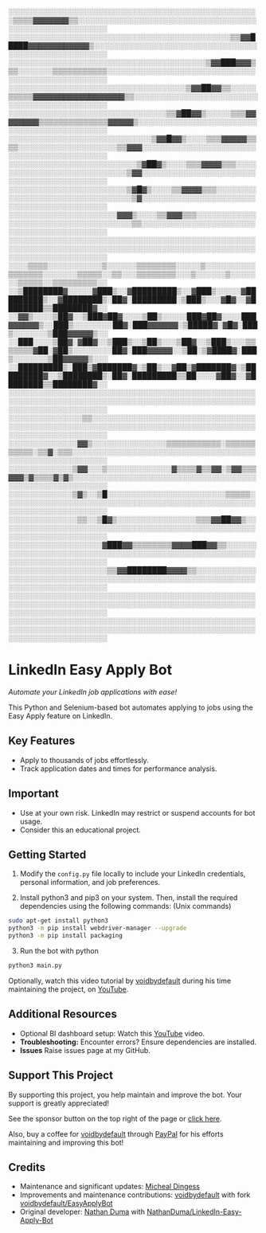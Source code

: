 ░░░░░░░░░░░░░░░░░░░░░░░░░░░░░░░░░░░░░░░░░░░░░░░░░░░▒▒▒▒▓▓▓▓▓▓▓▒▒░░░░░░░░░░░░░░░░░░░░░░░░░░░░░░░░░░░░░░░░░░░░░░░░░░░░░░░░
░░░░░░░░░░░░░░░░░░░░░░░░░░░░░░░░░░░░░░░░░░░░░▒▒▓▓█████▓▓▓▓▓▓▓▓▓▓▓▓▒░░░░░░░░░░░░░░░░░░░░░░░░░░░░░░░░░░░░░░░░░░░░░░░░░░░░░
░░░░░░░░░░░░░░░░░░░░░░░░░░░░░░░░░░░░░░░░▒▓▓███▓▓▓▒▒▒░░░░░░░▒▒▒▒▒▒▒▒▒▒▒░░░░░░░░░░░░░░░░░░░░░░░░░░░░░░░░░░░░░░░░░░░░░░░░░░
░░░░░░░░░░░░░░░░░░░░░░░░░░░░░░░░░░░░▒▓▓██▓▓▒▒░░░░░▒▒▒▒▒▓▓▓▓▓▓▓▓▓▓▓▓▓▓▓▓▓▓▒▒░░░░░░░░░░░░░░░░░░░░░░░░░░░░░░░░░░░░░░░░░░░░░
░░░░░░░░░░░░░░░░░░░░░░░░░░░░░░░░▒▒▓██▓▓▒░░░░░▒▒▒▓▓▓▓▓▓▓▓▒▒▒▒▒▒▒▒▒▒▒▒▒▒▓▓▓▓▓▒░░░░░░░░░░░░░░░░░░░░░░░░░░░░░░░░░░░░░░░░░░░░
░░░░░░░░░░░░░░░░░░░░░░░░░░░░░▒▓▓█▓▓▒░░░░▒▒▒▓▓▓▓▓▒▒▒▒░░░░░░░░░░░░░░░░░░░░▒▒▓▓▓░░░░░░░░░░░░░░░░░░░░░░░░░░░░░░░░░░░░░░░░░░░
░░░░░░░░░░░░░░░░░░░░░░░░░░▒▓██▓▒░░░░▒▒▒▓▓▓▓▒▒▒░░░░░░░░░░░░░░░░░░░░░░░░░░░░▒▓▓░░░░░░░░░░░░░░░░░░░░░░░░░░░░░░░░░░░░░░░░░░░
░░░░░░░░░░░░░░░░░░░░░░░░▒▓█▓▒░░░░▒▒▓▓▓▓▒▒▒░░░░░░░░░░░░░░░░░░░░░░░░░░░░░░░░░▒▓░░░░░░░░░░░░░░░░░░░░░░░░░░░░░░░░░░░░░░░░░░░
░░░░░░░░░░░░░░░░░░░░░░▓▓▓▒░░░░▒▒▓▓▓▒▒▒░░░░░░░░░░░░░░░░░░░░░░░░░░░░░░░░░░░░░▒▒░░░░░░░░░░░░░░░░░░░░░░░░░░░░░░░░░░░░░░░░░░░
░░░░░░░░░░░░░░░░░░░░░░░░░░░░░░░░░░░░░░░░░░░░░░░░░░░░░░░░░░░░░░░░░░░░░░░░░░░░░░░░░░░░░░░░░░░░░░░░░░░░░░░░░░░░░░░░░░░░░░░░
░░░░▒▒▒▒░░░░░░░░░░░▒░░░░░░▒▒▒▒▒▒▒▒░░░░░▒░░░░░░░░░░▒▒▒▒▒▒▒░░░░░░░▒▒▒▒▒░░▒▒░░░▒▒▒▒▒▒▒▒░░░▒░░░░░░▒░░░░░░░▒▒▒▒▒░░▒▒▒▒▒▒▒▒▒░░
░░▒████████▓░░░░░▓███▒░░▓█████████▒░░▓███▒░░░░░▓█████████▒░░▓████████▒░██▓░█████████░▒███▒░░░▓█▓░░▓████████▒▒████████▓░░
░░▓▓▒░░░░▒██▓░░▒███▓██▓░░░░▒██▒░░░░░███▓██▓░░░░███▓▓▓▓▓▓▒░░███▒░░░░░░░░██▓░███▓▓▓▓▓▓░▒█████▓░▓█▓░███▒░░░░░░░▒███▓▓▓▓▓▒░░
░░███░░░░▒██▓░▓██▓░░▒███▒░░▒██▒░░░▒██▓░░▒███▒░░░▒▒▒▒▒▒▒▓██░▓██▒░░░░░░░░██▓░███▓▓▓▓▓░░▒██░▒▓████▓░███▒░░░░░░░▒██▓▓▓▓▓▒░░░
░░█████████▒░███▒▓███████▓░▒██▒░░▓██▒▓███████▓░▒█████████▓░░▒████████▒░██▓░█████████▒▒██░░░░▓██▓░░▓████████▒▒████████▓░░
░░░░░░░░░░░░░░░░░░░░░░░░░░░░░░░░░░░░░░░░░░░░░░░░░░░░░░░░░░░░░░░░░░░░░░░░░░░░░░░░░░░░░░░░░░░░░░░░░░░░░░░░░░░░░░░░░░░░░░░░
░░░░░░░░░░░░░░░▒▒░░░░░░░░░░░░░░░░░░░░░░░░░░░░░░░░░░░░░░░░░░░░░░░░░░░░░░░░░░░░░░░░░░░░░░░░░░░░░░░░░░░░░░░░░░░░░░░░░░░░░░░
░░░░░░░░░░░░░░▓▓▒░░░░░░░░░░░░░░░▒▒▒▒▒▒▒▒▒▒▒░▒▒▒▒▒▒▒▒▒▒▒░▒▒▓░▒▒▒░░░░░░░░░░░░░░░░░░░░░░░░░░░░░░░░░░░░░░░░░░░░░░░░░░░░░░░░░
░░░░░░░░░░░░░▒▓▓░░░▒░░░░░░░░░░░░░▓▒▒▒▒▓▒▒▓▓░▒▓▓▒▒▒▓▓▓▒▓▒▒▒▒▓▒▓▒░░░░░░░░░░░░░░░░░░░░░░░░░░░░░░░░░░░░░░░░░░░░░░░░░░░░░░░░░
░░░░░░░░░░░░░▒▓▒░░▒█░░░░░░░░░░░░░░░░░░░░░░░░▒▒▒▒▒░░░░░░░░░░░░░░░░░░░░░░░░░░░░░░░░░░░░░░░░░░░░░░░░░░░░░░░░░░░░░░░░░░░░░░░
░░░░░░░░░░░░░░▒▒░░▒█▓▒░░░░░░░░░░░░░░░░▒▒▒▓▓██▓▓▒░░░░░░░░░░░░░░░░░░░░░░░░░░░░░░░░░░░░░░░░░░░░░░░░░░░░░░░░░░░░░░░░░░░░░░░░
░░░░░░░░░░░░░░░░░░░▓███▓▓▒▒▒▒▒▒▒▒▓▓▓▓███▓▓▒▒░░░░░░░░░░░░░░░░░░░░░░░░░░░░░░░░░░░░░░░░░░░░░░░░░░░░░░░░░░░░░░░░░░░░░░░░░░░░
░░░░░░░░░░░░░░░░░░░░▒▒▓▓████████▓▓▓▓▒▒░░░░░░░░░░░░░░░░░░░░░░░░░░░░░░░░░░░░░░░░░░░░░░░░░░░░░░░░░░░░░░░░░░░░░░░░░░░░░░░░░░
░░░░░░░░░░░░░░░░░░░░░░░░░░░░░░░░░░░░░░░░░░░░░░░░░░░░░░░░░░░░░░░░░░░░░░░░░░░░░░░░░░░░░░░░░░░░░░░░░░░░░░░░░░░░░░░░░░░░░░░░
░░░░░░░░░░░░░░░░░░░░░░░░░░░░░░░░░░░░░░░░░░░░░░░░░░░░░░░░░░░░░░░░░░░░░░░░░░░░░░░░░░░░░░░░░░░░░░░░░░░░░░░░░░░░░░░░░░░░░░░░


# LinkedIn Easy Apply Bot

_Automate your LinkedIn job applications with ease!_

This Python and Selenium-based bot automates applying to jobs using the Easy Apply feature on LinkedIn.

## Key Features

- Apply to thousands of jobs effortlessly.
- Track application dates and times for performance analysis.

## Important

- Use at your own risk. LinkedIn may restrict or suspend accounts for bot usage.
- Consider this an educational project.

## Getting Started

1. Modify the `config.py` file locally to include your LinkedIn credentials, personal information, and job preferences.

2. Install python3 and pip3 on your system. Then, install the required dependencies using the following commands: (Unix commands)
```bash
sudo apt-get install python3
python3 -m pip install webdriver-manager --upgrade
python3 -m pip install packaging
```

3. Run the bot with python
```bash
python3 main.py
```

Optionally, watch this video tutorial by [voidbydefault](https://github.com/voidbydefault) during his time maintaining the project, on [YouTube](https://youtu.be/IXflenwJzhQ).

## Additional Resources

- Optional BI dashboard setup: Watch this [YouTube](https://youtu.be/4LH8WTrMCxw) video.
- **Troubleshooting:** Encounter errors? Ensure dependencies are installed.
- **Issues** Raise issues page at my GitHub.

## Support This Project

By supporting this project, you help maintain and improve the bot. Your support is greatly appreciated!

See the sponsor button on the top right of the page or [click here](https://github.com/sponsors/madingess).

Also, buy a coffee for [voidbydefault](https://github.com/voidbydefault) through [PayPal](https://paypal.me/voidbydefault) for his efforts maintaining and improving this bot!

## Credits

- Maintenance and significant updates: [Micheal Dingess](https://github.com/madingess/)
- Improvements and maintenance contributions: [voidbydefault](https://github.com/voidbydefault) with fork [voidbydefault/EasyApplyBot](https://github.com/voidbydefault/EasyApplyBot)
- Original developer: [Nathan Duma](https://github.com/NathanDuma) with [NathanDuma/LinkedIn-Easy-Apply-Bot](https://github.com/NathanDuma/LinkedIn-Easy-Apply-Bot)